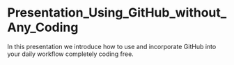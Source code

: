 # Presentation_Using_GitHub_without_Any_Coding
In this presentation we introduce how to use and incorporate GitHub into your daily workflow completely coding free.
